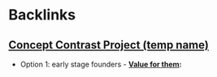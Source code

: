 
# Backlinks
## [Concept Contrast Project (temp name)](<Concept Contrast Project (temp name).md>)
- Option 1: early stage founders
                - **[Value for them](<Value for them.md>):**

